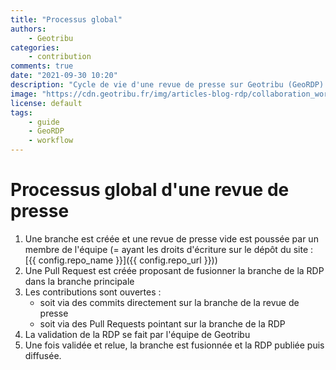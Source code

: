 ```yaml
---
title: "Processus global"
authors:
    - Geotribu
categories:
    - contribution
comments: true
date: "2021-09-30 10:20"
description: "Cycle de vie d'une revue de presse sur Geotribu (GeoRDP) : création, contribution, validation, publication, diffusion."
image: "https://cdn.geotribu.fr/img/articles-blog-rdp/collaboration_world.png"
license: default
tags:
    - guide
    - GeoRDP
    - workflow
---
```


# Processus global d'une revue de presse

1. Une branche est créée et une revue de presse vide est poussée par un membre de l'équipe (= ayant les droits d'écriture sur le dépôt du site : [{{ config.repo_name }}]({{ config.repo_url }}))
2. Une Pull Request est créée proposant de fusionner la branche de la RDP dans la branche principale
3. Les contributions sont ouvertes :
    - soit via des commits directement sur la branche de la revue de presse
    - soit via des Pull Requests pointant sur la branche de la RDP
4. La validation de la RDP se fait par l'équipe de Geotribu
5. Une fois validée et relue, la branche est fusionnée et la RDP publiée puis diffusée.

<!-- Hyperlinks reference -->
